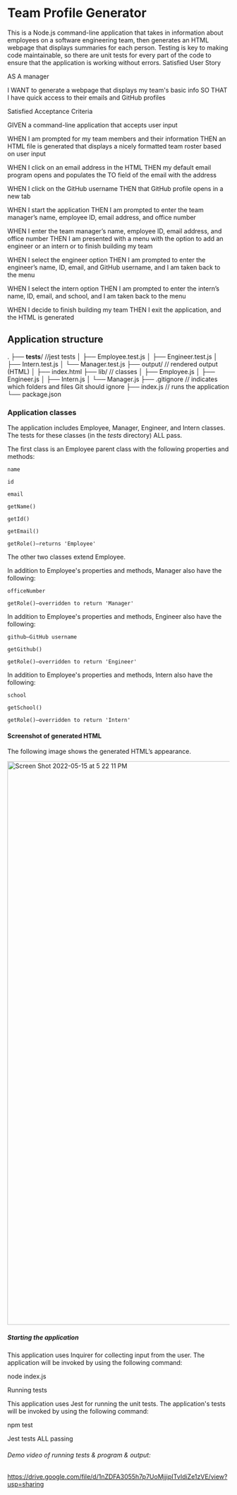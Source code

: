 # Team Profile Generator

This is a Node.js command-line application that takes in information about employees on a software engineering team, then generates an HTML webpage that displays summaries for each person. Testing is key to making code maintainable, so there are unit tests for every part of the code to ensure that the application is working without errors.
Satisfied User Story

AS A manager

I WANT to generate a webpage that displays my team's basic info
SO THAT I have quick access to their emails and GitHub profiles

Satisfied Acceptance Criteria

GIVEN a command-line application that accepts user input

WHEN I am prompted for my team members and their information
THEN an HTML file is generated that displays a nicely formatted team roster based on user input

WHEN I click on an email address in the HTML
THEN my default email program opens and populates the TO field of the email with the address

WHEN I click on the GitHub username
THEN that GitHub profile opens in a new tab

WHEN I start the application
THEN I am prompted to enter the team manager’s name, employee ID, email address, and office number

WHEN I enter the team manager’s name, employee ID, email address, and office number
THEN I am presented with a menu with the option to add an engineer or an intern or to finish building my team

WHEN I select the engineer option
THEN I am prompted to enter the engineer’s name, ID, email, and GitHub username, and I am taken back to the menu

WHEN I select the intern option
THEN I am prompted to enter the intern’s name, ID, email, and school, and I am taken back to the menu

WHEN I decide to finish building my team
THEN I exit the application, and the HTML is generated

## Application structure

.
├── __tests__/             //jest tests
│   ├── Employee.test.js
│   ├── Engineer.test.js
│   ├── Intern.test.js
│   └── Manager.test.js
├── output/                  // rendered output (HTML)
│   ├── index.html
├── lib/                   // classes
│   ├── Employee.js
│   ├── Engineer.js
│   ├── Intern.js
│   └── Manager.js
├── .gitignore             // indicates which folders and files Git should ignore
├── index.js               // runs the application
└── package.json

### Application classes

The application includes Employee, Manager, Engineer, and Intern classes. The tests for these classes (in the _tests_ directory) ALL pass.

The first class is an Employee parent class with the following properties and methods:

    name

    id

    email

    getName()

    getId()

    getEmail()

    getRole()—returns 'Employee'

The other two classes extend Employee.

In addition to Employee's properties and methods, Manager also have the following:

    officeNumber

    getRole()—overridden to return 'Manager'

In addition to Employee's properties and methods, Engineer also have the following:

    github—GitHub username

    getGithub()

    getRole()—overridden to return 'Engineer'

In addition to Employee's properties and methods, Intern also have the following:

    school

    getSchool()

    getRole()—overridden to return 'Intern'

#### Screenshot of generated HTML

The following image shows the generated HTML’s appearance.

<img width="1275" alt="Screen Shot 2022-05-15 at 5 22 11 PM" src="https://user-images.githubusercontent.com/97990379/168501148-20a80667-0ff6-4929-8617-d2efef220a00.png">




##### Starting the application

This application uses Inquirer for collecting input from the user. The application will be invoked by using the following command:

node index.js

Running tests

This application uses Jest for running the unit tests. The application's tests will be invoked by using the following command:

npm test

Jest tests ALL passing


###### Demo video of running tests & program & output:

https://drive.google.com/file/d/1nZDFA3055h7p7UoMjjipITvIdiZe1zVE/view?usp=sharing
